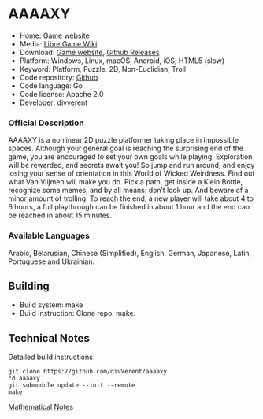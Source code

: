 # AAAAXY

- Home: [Game website](https://divverent.github.io/aaaaxy)
- Media: [Libre Game Wiki](https://libregamewiki.org/AAAAXY)
- Download: [Game website](https://divverent.github.io/aaaaxy), [Github Releases](https://github.com/divVerent/aaaaxy/releases)
- Platform: Windows, Linux, macOS, Android, iOS, HTML5 (slow)
- Keyword: Platform, Puzzle, 2D, Non-Euclidian, Troll
- Code repository: [Github](https://github.com/divVerent/aaaaxy)
- Code language: Go
- Code license: Apache 2.0
- Developer: divverent

### Official Description
AAAAXY is a nonlinear 2D puzzle platformer taking place in impossible spaces.
Although your general goal is reaching the surprising end of the game, you are encouraged to set your own goals while playing. Exploration will be rewarded, and secrets await you!
So jump and run around, and enjoy losing your sense of orientation in this World of Wicked Weirdness. Find out what Van Vlijmen will make you do. Pick a path, get inside a Klein Bottle, recognize some memes, and by all means: don’t look up.
And beware of a minor amount of trolling.
To reach the end, a new player will take about 4 to 6 hours, a full playthrough can be finished in about 1 hour and the end can be reached in about 15 minutes.

### Available Languages
Arabic, Belarusian, Chinese (Simplified), English, German, Japanese, Latin, Portuguese and Ukrainian.

## Building

- Build system: make
- Build instruction: Clone repo, make.

## Technical Notes

Detailed build instructions
```
git clone https://github.com/divVerent/aaaaxy
cd aaaaxy
git submodule update --init --remote
make
```

[Mathematical Notes](https://github.com/divVerent/aaaaxy?tab=readme-ov-file#mathematical-notes)
